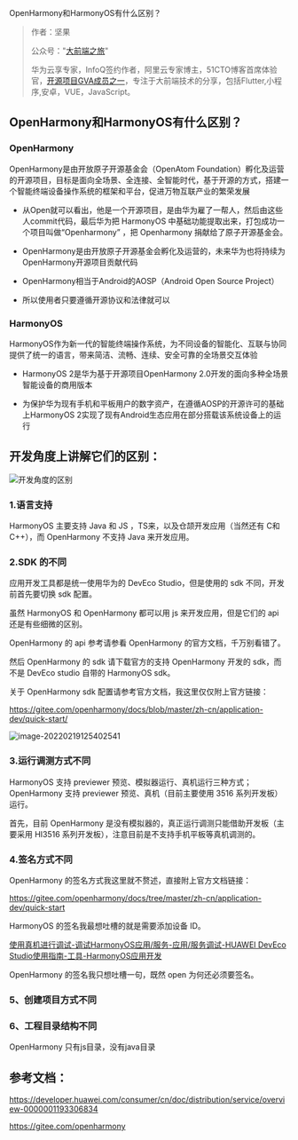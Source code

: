 OpenHarmony和HarmonyOS有什么区别？



> 作者：坚果
>
> 公众号："[大前端之旅](https://mp.weixin.qq.com/s/aJvihD4dzEJyOV3q6_Zeng)"
>
> 华为云享专家，InfoQ签约作者，阿里云专家博主，51CTO博客首席体验官，[开源项目GVA成员之一](https://www.gin-vue-admin.com/)，专注于大前端技术的分享，包括Flutter,小程序,安卓，VUE，JavaScript。









## OpenHarmony和HarmonyOS有什么区别？

### OpenHarmony

OpenHarmony是由开放原子开源基金会（OpenAtom Foundation）孵化及运营的开源项目，目标是面向全场景、全连接、全智能时代，基于开源的方式，搭建一个智能终端设备操作系统的框架和平台，促进万物互联产业的繁荣发展

- 从Open就可以看出，他是一个开源项目，是由华为雇了一帮人，然后由这些人commit代码，最后华为把 HarmonyOS 中基础功能提取出来，打包成功一个项目叫做“Openharmony” ，把 Openharmony 捐献给了原子开源基金会。
- OpenHarmony是由开放原子开源基金会孵化及运营的，未来华为也将持续为OpenHarmony开源项目贡献代码

- OpenHarmony相当于Android的AOSP（Android Open Source Project）

- 所以使用者只要遵循开源协议和法律就可以





### HarmonyOS 

HarmonyOS作为新一代的智能终端操作系统，为不同设备的智能化、互联与协同提供了统一的语言，带来简洁、流畅、连续、安全可靠的全场景交互体验

- HarmonyOS 2是华为基于开源项目OpenHarmony 2.0开发的面向多种全场景智能设备的商用版本

- 为保护华为现有手机和平板用户的数字资产，在遵循AOSP的开源许可的基础上HarmonyOS 2实现了现有Android生态应用在部分搭载该系统设备上的运行



## 开发角度上讲解它们的区别：



![开发角度的区别](https://luckly007.oss-cn-beijing.aliyuncs.com/image/开发角度的区别.png)

### 1.语言支持

HarmonyOS 主要支持 Java 和 JS ，TS来，以及仓颉开发应用（当然还有 C和 C++），而 OpenHarmony 不支持 Java 来开发应用。



### 2.SDK 的不同

应用开发工具都是统一使用华为的 DevEco Studio，但是使用的 sdk 不同，开发前首先要切换 sdk 配置。

虽然 HarmonyOS 和 OpenHarmony 都可以用 js 来开发应用，但是它们的 api 还是有些细微的区别。

OpenHarmony 的 api 参考请参看 OpenHarmony 的官方文档，千万别看错了。

然后 OpenHarmony 的 sdk 请下载官方的支持 OpenHarmony 开发的 sdk，而不是 DevEco studio 自带的 HarmonyOS sdk。

关于 OpenHarmony sdk 配置请参考官方文档，我这里仅仅附上官方链接：

https://gitee.com/openharmony/docs/blob/master/zh-cn/application-dev/quick-start/

![image-20220219125402541](https://luckly007.oss-cn-beijing.aliyuncs.com/images/image-20220219125402541.png)

### 3.运行调测方式不同

HarmonyOS 支持 previewer 预览、模拟器运行、真机运行三种方式；OpenHarmony 支持 previewer 预览、真机（目前主要使用 3516 系列开发板）运行。

首先，目前 OpenHarmony 是没有模拟器的，真正运行调测只能借助开发板（主要采用 HI3516 系列开发板），注意目前是不支持手机平板等真机调测的。

### 4.签名方式不同

OpenHarmony 的签名方式我这里就不赘述，直接附上官方文档链接：

https://gitee.com/openharmony/docs/tree/master/zh-cn/application-dev/quick-start

HarmonyOS 的签名我最想吐槽的就是需要添加设备 ID。

[使用真机进行调试-调试HarmonyOS应用/服务-应用/服务调试-HUAWEI DevEco Studio使用指南-工具-HarmonyOS应用开发](https://developer.harmonyos.com/cn/docs/documentation/doc-guides/ide_debug_device-0000001053822404#section793484619307)

OpenHarmony 的签名我只想吐槽一句，既然 open 为何还必须要签名。



### 5、创建项目方式不同

### 6、工程目录结构不同

OpenHarmony 只有js目录，没有java目录



## 参考文档：

https://developer.huawei.com/consumer/cn/doc/distribution/service/overview-0000001193306834

https://gitee.com/openharmony
